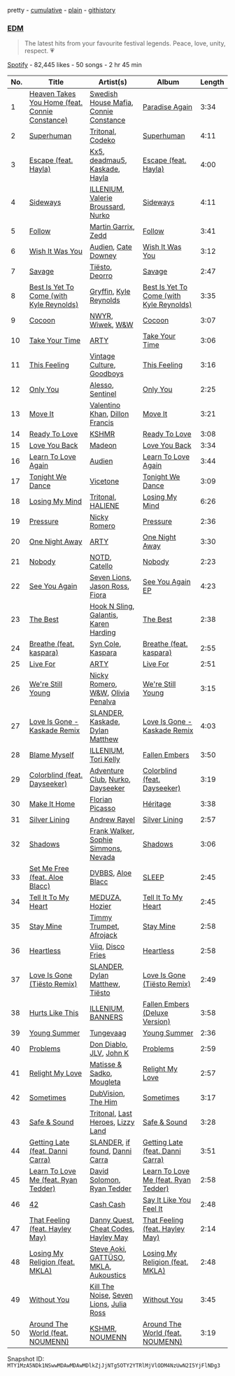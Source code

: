 pretty - [cumulative](/playlists/cumulative/37i9dQZF1DX1kCIzMYtzum.md) - [plain](/playlists/plain/37i9dQZF1DX1kCIzMYtzum) - [githistory](https://github.githistory.xyz/mackorone/spotify-playlist-archive/blob/main/playlists/plain/37i9dQZF1DX1kCIzMYtzum)

### [EDM](https://open.spotify.com/playlist/37i9dQZF1DX1kCIzMYtzum)

> The latest hits from your favourite festival legends\. Peace, love, unity, respect\. 💗

[Spotify](https://open.spotify.com/user/spotify) - 82,445 likes - 50 songs - 2 hr 45 min

| No. | Title | Artist(s) | Album | Length |
|---|---|---|---|---|
| 1 | [Heaven Takes You Home \(feat\. Connie Constance\)](https://open.spotify.com/track/3nEHrvNNtgLv9rneTAYVr4) | [Swedish House Mafia](https://open.spotify.com/artist/1h6Cn3P4NGzXbaXidqURXs), [Connie Constance](https://open.spotify.com/artist/4RB2kk5dmocmMiHFBlmOEt) | [Paradise Again](https://open.spotify.com/album/2Dbe9L757CSQbhnbW5PVSH) | 3:34 |
| 2 | [Superhuman](https://open.spotify.com/track/2TlhOVwPyMJ0CbdgHS34JQ) | [Tritonal](https://open.spotify.com/artist/521qvhdobR0GzhvU6TFw76), [Codeko](https://open.spotify.com/artist/7FZKXzbyCoai0fEh65kZKp) | [Superhuman](https://open.spotify.com/album/7vmsD5McUhD0U0Msyz3tOj) | 4:11 |
| 3 | [Escape \(feat\. Hayla\)](https://open.spotify.com/track/10oKSzRcwbZsog2uq2gb4b) | [Kx5](https://open.spotify.com/artist/2avRYQUWQpIkzJOEkf0MdY), [deadmau5](https://open.spotify.com/artist/2CIMQHirSU0MQqyYHq0eOx), [Kaskade](https://open.spotify.com/artist/6TQj5BFPooTa08A7pk8AQ1), [Hayla](https://open.spotify.com/artist/4yX6mpMyBGf9UfvBB8JJrc) | [Escape \(feat\. Hayla\)](https://open.spotify.com/album/1VvswDkZLX5hUgFW7F79GI) | 4:00 |
| 4 | [Sideways](https://open.spotify.com/track/0PMNxtgeNSmPPp4aiA4T8F) | [ILLENIUM](https://open.spotify.com/artist/45eNHdiiabvmbp4erw26rg), [Valerie Broussard](https://open.spotify.com/artist/6eVWXmKBW7Iltub01D9R1c), [Nurko](https://open.spotify.com/artist/757FXqX0Osk2pqtgv4E5v4) | [Sideways](https://open.spotify.com/album/06eiw663CL0vHSY7jvtZ3p) | 4:11 |
| 5 | [Follow](https://open.spotify.com/track/5aXTfpNOqLj35ydEiLio67) | [Martin Garrix](https://open.spotify.com/artist/60d24wfXkVzDSfLS6hyCjZ), [Zedd](https://open.spotify.com/artist/2qxJFvFYMEDqd7ui6kSAcq) | [Follow](https://open.spotify.com/album/0mHq8oTwln3MA72n3uHscJ) | 3:41 |
| 6 | [Wish It Was You](https://open.spotify.com/track/3Dr0xDJwXy6JkiHNJfv5zd) | [Audien](https://open.spotify.com/artist/4xnMDfgEmXZEEDdITKcGuE), [Cate Downey](https://open.spotify.com/artist/3SHmKHBjw1ks5yXtblJWPn) | [Wish It Was You](https://open.spotify.com/album/75wWmFkPXHTTbw47RRvuvb) | 3:12 |
| 7 | [Savage](https://open.spotify.com/track/76A1RRDEyHKtmV3Vh6PeVN) | [Tiësto](https://open.spotify.com/artist/2o5jDhtHVPhrJdv3cEQ99Z), [Deorro](https://open.spotify.com/artist/6VD4UEUPvtsemqD3mmTqCR) | [Savage](https://open.spotify.com/album/6xBP3A3LFhaVl1Hb7XBCsM) | 2:47 |
| 8 | [Best Is Yet To Come \(with Kyle Reynolds\)](https://open.spotify.com/track/2gZwBmkSmsVfEPFWGuWTDk) | [Gryffin](https://open.spotify.com/artist/2ZRQcIgzPCVaT9XKhXZIzh), [Kyle Reynolds](https://open.spotify.com/artist/5yhR0OqJhkbQ2y76XUte3R) | [Best Is Yet To Come \(with Kyle Reynolds\)](https://open.spotify.com/album/2YNA1Y8T91S15TPTzMCaFx) | 3:35 |
| 9 | [Cocoon](https://open.spotify.com/track/2hrlDOytJk8qOIXi9l6O5e) | [NWYR](https://open.spotify.com/artist/558dSyN1mMqsKrEBcKJ2p0), [Wiwek](https://open.spotify.com/artist/4b2v3PBjJJCF2BX14lIAsT), [W&W](https://open.spotify.com/artist/2rTo8KIkBTFjQS7VvaKYQ4) | [Cocoon](https://open.spotify.com/album/3FCgEIMhNRdxLWB3Twi5SB) | 3:07 |
| 10 | [Take Your Time](https://open.spotify.com/track/3AygCrAj6TZZ6mGkcvD9To) | [ARTY](https://open.spotify.com/artist/1rSGNXhhYuWoq9BEz5DZGO) | [Take Your Time](https://open.spotify.com/album/6HBagEXptqThTlMQnxSchh) | 3:06 |
| 11 | [This Feeling](https://open.spotify.com/track/3hQpBuFdNnFM38NjTeg0XQ) | [Vintage Culture](https://open.spotify.com/artist/28uJnu5EsrGml2tBd7y8ts), [Goodboys](https://open.spotify.com/artist/2nm38smINjms1LtczR0Cei) | [This Feeling](https://open.spotify.com/album/5H39x8Yael0buJaEmmK7Xe) | 3:16 |
| 12 | [Only You](https://open.spotify.com/track/7mXNYEVh9FW72c12qBaO3p) | [Alesso](https://open.spotify.com/artist/4AVFqumd2ogHFlRbKIjp1t), [Sentinel](https://open.spotify.com/artist/2GPNLOJ6KU8G9VyrLsz1Sw) | [Only You](https://open.spotify.com/album/7HYcGsdfiY8AEOgGesSknZ) | 2:25 |
| 13 | [Move It](https://open.spotify.com/track/2YUVIkvZ2tPEZYTepX6oT9) | [Valentino Khan](https://open.spotify.com/artist/0deIjoDjl9g9Zpw0sCIOHh), [Dillon Francis](https://open.spotify.com/artist/5R3Hr2cnCCjt220Jmt2xLf) | [Move It](https://open.spotify.com/album/77jDTOiz2yoBETypeoYgza) | 3:21 |
| 14 | [Ready To Love](https://open.spotify.com/track/0cvMWzztDy1wNQkBqae8w4) | [KSHMR](https://open.spotify.com/artist/2wX6xSig4Rig5kZU6ePlWe) | [Ready To Love](https://open.spotify.com/album/2DZEdOT8Y9knkZAUjpG7mT) | 3:08 |
| 15 | [Love You Back](https://open.spotify.com/track/5wM6LOw2U6XeIFHfsgI6wU) | [Madeon](https://open.spotify.com/artist/4pb4rqWSoGUgxm63xmJ8xc) | [Love You Back](https://open.spotify.com/album/3RfQXBQeOMWJPwsy4BO2Na) | 3:34 |
| 16 | [Learn To Love Again](https://open.spotify.com/track/4548LyFomXQmDAINcFizEq) | [Audien](https://open.spotify.com/artist/4xnMDfgEmXZEEDdITKcGuE) | [Learn To Love Again](https://open.spotify.com/album/442Ed4spkcuDL5gSFPwAjY) | 3:44 |
| 17 | [Tonight We Dance](https://open.spotify.com/track/0WCEclDlYBnZXxpqaCbPIv) | [Vicetone](https://open.spotify.com/artist/0daugAjUgbJSqdlyYNwIbT) | [Tonight We Dance](https://open.spotify.com/album/5KrvBuhVGtCbXLZOTgvZti) | 3:09 |
| 18 | [Losing My Mind](https://open.spotify.com/track/3DKWSWJsNtRQil4FsytGHD) | [Tritonal](https://open.spotify.com/artist/521qvhdobR0GzhvU6TFw76), [HALIENE](https://open.spotify.com/artist/1sKIizVYeHkGy7Tjmn9QRj) | [Losing My Mind](https://open.spotify.com/album/0OS7ve0wMwbUSyVGvcthMf) | 6:26 |
| 19 | [Pressure](https://open.spotify.com/track/5pF92bDyufEHqAOEf2Dtuu) | [Nicky Romero](https://open.spotify.com/artist/5ChF3i92IPZHduM7jN3dpg) | [Pressure](https://open.spotify.com/album/1g10Y8UBz1389c7dGexIVF) | 2:36 |
| 20 | [One Night Away](https://open.spotify.com/track/0g8YU2bR0QlBv7G9L9nDXU) | [ARTY](https://open.spotify.com/artist/1rSGNXhhYuWoq9BEz5DZGO) | [One Night Away](https://open.spotify.com/album/0P3wDcYsjLvPIoYPvOPR72) | 3:30 |
| 21 | [Nobody](https://open.spotify.com/track/7GiozRoMk95aFl1WbrDdjX) | [NOTD](https://open.spotify.com/artist/5jAMCwdNHWr7JThxtMuEyy), [Catello](https://open.spotify.com/artist/4cpqUkL78IoYnEvYj440WE) | [Nobody](https://open.spotify.com/album/0n1BagGDuJad065Qjb7enT) | 2:23 |
| 22 | [See You Again](https://open.spotify.com/track/4pXG8Q82L8WvypAm5Wo86y) | [Seven Lions](https://open.spotify.com/artist/6fcTRFpz0yH79qSKfof7lp), [Jason Ross](https://open.spotify.com/artist/6CCTvLyIHqUhY6VQizt150), [Fiora](https://open.spotify.com/artist/2r7POU2f5jV6x3k4vsNwrM) | [See You Again EP](https://open.spotify.com/album/4rmeoGTOMbpZ8WBzfWEKzC) | 4:23 |
| 23 | [The Best](https://open.spotify.com/track/1OU3OPHczBcfFU8cDzSzKT) | [Hook N Sling](https://open.spotify.com/artist/3iN9k8uvm4WrgdlOigOH8D), [Galantis](https://open.spotify.com/artist/4sTQVOfp9vEMCemLw50sbu), [Karen Harding](https://open.spotify.com/artist/1QOHbhVRpDoNtRkz79si6b) | [The Best](https://open.spotify.com/album/2EbGQOhrYnc6oAOIKh4mUl) | 2:38 |
| 24 | [Breathe \(feat\. kaspara\)](https://open.spotify.com/track/7pDdE5FLqcNCvjxzRzm80r) | [Syn Cole](https://open.spotify.com/artist/6i1GVNJCyyssRwXmnaeEFH), [Kaspara](https://open.spotify.com/artist/4DTvSNQv43222tg1K7C8k2) | [Breathe \(feat\. kaspara\)](https://open.spotify.com/album/5MYFonEyI51lu0JHBpSRfK) | 2:55 |
| 25 | [Live For](https://open.spotify.com/track/0F9fZwEu2cWSgqoRWzAtAS) | [ARTY](https://open.spotify.com/artist/1rSGNXhhYuWoq9BEz5DZGO) | [Live For](https://open.spotify.com/album/075Aglr1S2AQZRNKv13Ho7) | 2:51 |
| 26 | [We're Still Young](https://open.spotify.com/track/0ha2skoePlU0BDDySj8qf2) | [Nicky Romero](https://open.spotify.com/artist/5ChF3i92IPZHduM7jN3dpg), [W&W](https://open.spotify.com/artist/2rTo8KIkBTFjQS7VvaKYQ4), [Olivia Penalva](https://open.spotify.com/artist/6ytGxUYeXamODJwiXuZvjO) | [We're Still Young](https://open.spotify.com/album/2HE7fzpBQHBCY6JXhoVAq0) | 3:15 |
| 27 | [Love Is Gone \- Kaskade Remix](https://open.spotify.com/track/6UMbXtJQL8dRQfiLdFh63O) | [SLANDER](https://open.spotify.com/artist/20DZAfCuP1TKZl5KcY7z3Q), [Kaskade](https://open.spotify.com/artist/6TQj5BFPooTa08A7pk8AQ1), [Dylan Matthew](https://open.spotify.com/artist/6d0ZjIp5L7Ygy2l02HskRX) | [Love Is Gone \- Kaskade Remix](https://open.spotify.com/album/3DZ8e5ZJ8vN2jUBpLVgceZ) | 4:03 |
| 28 | [Blame Myself](https://open.spotify.com/track/1suqXPrYygZ7BYiSfaVZE4) | [ILLENIUM](https://open.spotify.com/artist/45eNHdiiabvmbp4erw26rg), [Tori Kelly](https://open.spotify.com/artist/1vSN1fsvrzpbttOYGsliDr) | [Fallen Embers](https://open.spotify.com/album/4YomxhmDglPvD93W3T6l1V) | 3:50 |
| 29 | [Colorblind \(feat\. Dayseeker\)](https://open.spotify.com/track/45CwQAnBujkKzbDKX5wJmv) | [Adventure Club](https://open.spotify.com/artist/5CdJjUi9f0cVgo9nFuJrFa), [Nurko](https://open.spotify.com/artist/757FXqX0Osk2pqtgv4E5v4), [Dayseeker](https://open.spotify.com/artist/5FjQVp1Lb0kltmwIuu5kfj) | [Colorblind \(feat\. Dayseeker\)](https://open.spotify.com/album/7zxLuEY7mKLKdyWjnCfP35) | 3:19 |
| 30 | [Make It Home](https://open.spotify.com/track/0V4Qpos8Es6VdHalZ4GsqC) | [Florian Picasso](https://open.spotify.com/artist/4GWqzTTt2uA9Ms6HfUhWUn) | [Héritage](https://open.spotify.com/album/5Ry4TznOKaJjwA7nAPriKB) | 3:38 |
| 31 | [Silver Lining](https://open.spotify.com/track/6D9pncRlZZoq4oc1tzAC1y) | [Andrew Rayel](https://open.spotify.com/artist/1UtBjqMZBAmqIPlDrKu7Tr) | [Silver Lining](https://open.spotify.com/album/21WYCgAsF27UnSt3O9fIP0) | 2:57 |
| 32 | [Shadows](https://open.spotify.com/track/3UTnoLehZjISbFueAmhGvY) | [Frank Walker](https://open.spotify.com/artist/6rcE30MaP92XafelMNZ2Sq), [Sophie Simmons](https://open.spotify.com/artist/7AOCUMe3rKW4o3uADBNwVy), [Nevada](https://open.spotify.com/artist/15NtJjjHRFybdNSMyM9smT) | [Shadows](https://open.spotify.com/album/4TEmyBI34m3wkoLNvy95aZ) | 3:06 |
| 33 | [Set Me Free \(feat\. Aloe Blacc\)](https://open.spotify.com/track/1uGsxm2hkpBHiPvn8g2zwH) | [DVBBS](https://open.spotify.com/artist/5X4LWwbUFNzPkEas04uU82), [Aloe Blacc](https://open.spotify.com/artist/0id62QV2SZZfvBn9xpmuCl) | [SLEEP](https://open.spotify.com/album/5mzCJJA5kAQRgHZIUIpR0t) | 2:45 |
| 34 | [Tell It To My Heart](https://open.spotify.com/track/46nvQpUDsxpS08UTFOeKTA) | [MEDUZA](https://open.spotify.com/artist/0xRXCcSX89eobfrshSVdyu), [Hozier](https://open.spotify.com/artist/2FXC3k01G6Gw61bmprjgqS) | [Tell It To My Heart](https://open.spotify.com/album/27rVuwJ0g0eKRpnvEhQl3G) | 2:45 |
| 35 | [Stay Mine](https://open.spotify.com/track/7IhWJM8cN04zRQ2PNM91xc) | [Timmy Trumpet](https://open.spotify.com/artist/0CbeG1224FS58EUx4tPevZ), [Afrojack](https://open.spotify.com/artist/4D75GcNG95ebPtNvoNVXhz) | [Stay Mine](https://open.spotify.com/album/15v2LmWavzASn38XSzS0dO) | 2:58 |
| 36 | [Heartless](https://open.spotify.com/track/3S2ArNKZEcb9JiBX9WAv4z) | [Viiq](https://open.spotify.com/artist/4hHvJgsm5erOOP97SBJ8uQ), [Disco Fries](https://open.spotify.com/artist/7G7KvDCLdVG0Ok511Iqc9U) | [Heartless](https://open.spotify.com/album/1ZGdHVWwoIvBTDuYz4gG7g) | 2:58 |
| 37 | [Love Is Gone \(Tiësto Remix\)](https://open.spotify.com/track/4AoUdMZGoPZZQxVFnoVQEl) | [SLANDER](https://open.spotify.com/artist/20DZAfCuP1TKZl5KcY7z3Q), [Dylan Matthew](https://open.spotify.com/artist/6d0ZjIp5L7Ygy2l02HskRX), [Tiësto](https://open.spotify.com/artist/2o5jDhtHVPhrJdv3cEQ99Z) | [Love Is Gone \(Tiësto Remix\)](https://open.spotify.com/album/5geXlgVIkQ2TemF4rmmNWt) | 2:49 |
| 38 | [Hurts Like This](https://open.spotify.com/track/0jitsmziKMI9MpzENnB0Tc) | [ILLENIUM](https://open.spotify.com/artist/45eNHdiiabvmbp4erw26rg), [BANNERS](https://open.spotify.com/artist/4qWnlmXWuGv2TtuxtIWlJX) | [Fallen Embers \(Deluxe Version\)](https://open.spotify.com/album/0KgcBsDY5uFt4EaG3roI3x) | 3:58 |
| 39 | [Young Summer](https://open.spotify.com/track/1OfHes9WQdGQSIgNwrqIAw) | [Tungevaag](https://open.spotify.com/artist/49CE2ffZ6Z3zeYSDauSKck) | [Young Summer](https://open.spotify.com/album/6yXyTpttvpLCCLq7zZQASo) | 2:36 |
| 40 | [Problems](https://open.spotify.com/track/2dyrLrVopYKGc3H9oOYSmZ) | [Don Diablo](https://open.spotify.com/artist/1l2ekx5skC4gJH8djERwh1), [JLV](https://open.spotify.com/artist/5CBNhusqki2s2jp4Lo6i2L), [John K](https://open.spotify.com/artist/73eAAfRkS2Vi4hx68oTJJE) | [Problems](https://open.spotify.com/album/6L2C3wz8KVARtC4wqrDJTG) | 2:59 |
| 41 | [Relight My Love](https://open.spotify.com/track/6dKDKwtdZtGlR8e1tZGEYS) | [Matisse & Sadko](https://open.spotify.com/artist/2QMCcKIPHnjQaPPgoEst88), [Mougleta](https://open.spotify.com/artist/4gmndqcVVyxmzgOunTiuAD) | [Relight My Love](https://open.spotify.com/album/4nPnujo6paeU0XbRMpYO40) | 2:57 |
| 42 | [Sometimes](https://open.spotify.com/track/5PbOUQpnc8NTn24KdpWaIA) | [DubVision](https://open.spotify.com/artist/3XINWZaloea97SIRiyTJxX), [The Him](https://open.spotify.com/artist/5WdqBAQhGFCrZvBKXiPIu7) | [Sometimes](https://open.spotify.com/album/4kBZ0roH4f66urmysH0DnK) | 3:17 |
| 43 | [Safe & Sound](https://open.spotify.com/track/7yfnNGWg10OgBjpGx1G2M7) | [Tritonal](https://open.spotify.com/artist/521qvhdobR0GzhvU6TFw76), [Last Heroes](https://open.spotify.com/artist/3HHfEn7yPOy3IiHS6CHG97), [Lizzy Land](https://open.spotify.com/artist/1Cg7AdS9hOJBqmGUdbQ6Ux) | [Safe & Sound](https://open.spotify.com/album/4jVNpfwJ31athD8jR5Mg1x) | 3:28 |
| 44 | [Getting Late \(feat\. Danni Carra\)](https://open.spotify.com/track/2wG7MgpfXMCzQcTPCt78Tb) | [SLANDER](https://open.spotify.com/artist/20DZAfCuP1TKZl5KcY7z3Q), [if found](https://open.spotify.com/artist/39W8ER2QJe2x3pKLIXTiwK), [Danni Carra](https://open.spotify.com/artist/1y2nMsmj0osjLiXHri15M1) | [Getting Late \(feat\. Danni Carra\)](https://open.spotify.com/album/1U1KPw61pnyjLktp0nCiPj) | 3:51 |
| 45 | [Learn To Love Me \(feat\. Ryan Tedder\)](https://open.spotify.com/track/5Apm1AC2iO9thO32d5bA8y) | [David Solomon](https://open.spotify.com/artist/3fzRb5i8Wn7ao2KPDxEiTR), [Ryan Tedder](https://open.spotify.com/artist/4we5S2VLjgY9KzIzApL1KI) | [Learn To Love Me \(feat\. Ryan Tedder\)](https://open.spotify.com/album/1iWgVSKcE2Jiqixcq1qEsg) | 2:58 |
| 46 | [42](https://open.spotify.com/track/7BPTtDK064b41v0LiopTnC) | [Cash Cash](https://open.spotify.com/artist/1LOB7jTeEV14pHai6EXSzF) | [Say It Like You Feel It](https://open.spotify.com/album/5nM1hSGJ8RcZxeWoDa1Uq1) | 2:48 |
| 47 | [That Feeling \(feat\. Hayley May\)](https://open.spotify.com/track/7clsGP3ea7rhBaEK9ga898) | [Danny Quest](https://open.spotify.com/artist/3F3uRvVluLsFqBrGaeJP3p), [Cheat Codes](https://open.spotify.com/artist/7DMveApC7UnC2NPfPvlHSU), [Hayley May](https://open.spotify.com/artist/1WcwbtAnG5HWNbPPK84ued) | [That Feeling \(feat\. Hayley May\)](https://open.spotify.com/album/02w7N6Z1cgDLw2DJTWCCsn) | 2:14 |
| 48 | [Losing My Religion \(feat\. MKLA\)](https://open.spotify.com/track/7u6EvUNJUmycM4IHEiHasm) | [Steve Aoki](https://open.spotify.com/artist/77AiFEVeAVj2ORpC85QVJs), [GATTÜSO](https://open.spotify.com/artist/3PlRvQnVE3XAbtHUNc4nic), [MKLA](https://open.spotify.com/artist/57Vnemieu10x71jR2UWc4o), [Aukoustics](https://open.spotify.com/artist/3o8z3AHOZOxmmb2IKqRxiT) | [Losing My Religion \(feat\. MKLA\)](https://open.spotify.com/album/2jS5seVFSTaXWGJTi2Zz48) | 2:48 |
| 49 | [Without You](https://open.spotify.com/track/1gs7LWmkKWpJ8M6cnWkK5e) | [Kill The Noise](https://open.spotify.com/artist/3qnMl4DHT4gndzFAcG4FlM), [Seven Lions](https://open.spotify.com/artist/6fcTRFpz0yH79qSKfof7lp), [Julia Ross](https://open.spotify.com/artist/6fOD5mThYrqHe1cyTrKcyu) | [Without You](https://open.spotify.com/album/5NQMRc7B6CvjhCcjYzSErM) | 3:45 |
| 50 | [Around The World \(feat\. NOUMENN\)](https://open.spotify.com/track/273n4aGEPcL1HrcdhpGGul) | [KSHMR](https://open.spotify.com/artist/2wX6xSig4Rig5kZU6ePlWe), [NOUMENN](https://open.spotify.com/artist/7bFQpPcrEXYDQDcVPVahyC) | [Around The World \(feat\. NOUMENN\)](https://open.spotify.com/album/5mbOLvo8EOsUyuKStqC0aY) | 3:19 |

Snapshot ID: `MTY1MzA5NDk1NSwwMDAwMDAwMDlkZjJjNTg5OTY2YTRlMjVlODM4NzUwN2I5YjFlNDg3`
